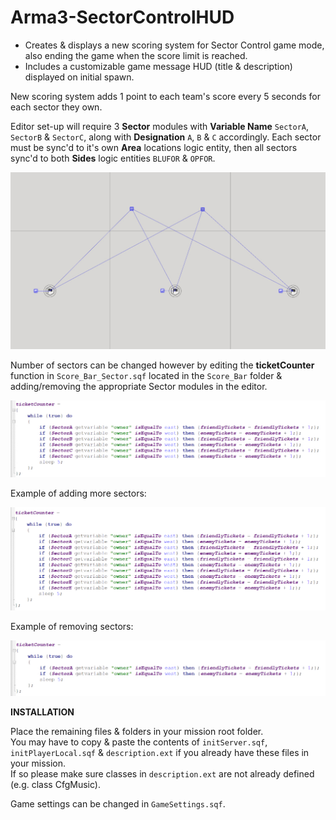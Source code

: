 # Arma3-SectorControlHUD
- Creates &amp; displays a new scoring system for Sector Control game mode, also ending the game when the score limit is reached.
- Includes a customizable game message HUD (title & description) displayed on initial spawn.

New scoring system adds 1 point to each team's score every 5 seconds for each sector they own.

Editor set-up will require 3 **Sector** modules with **Variable Name** `SectorA`, `SectorB` &amp; `SectorC`, along with **Designation** `A`, `B` & `C` accordingly. Each sector must be sync'd to it's own **Area** locations logic entity, then all sectors sync'd to both **Sides** logic entities `BLUFOR` &amp; `OPFOR`.

![Screenshot](https://github.com/GaryTheNoTrashCougar/Arma3-SectorControlHUD/blob/main/screenshots/SectorSetUp.jpg?raw=true)

Number of sectors can be changed however by editing the **ticketCounter** function in `Score_Bar_Sector.sqf` located in the `Score_Bar` folder & adding/removing the appropriate Sector modules in the editor.

![Screenshot](https://github.com/GaryTheNoTrashCougar/Arma3-SectorControlHUD/blob/main/screenshots/ticketCounter.jpg?raw=true)

Example of adding more sectors:

![Screenshot](https://github.com/GaryTheNoTrashCougar/Arma3-SectorControlHUD/blob/main/screenshots/ticketCounterAdd.jpg?raw=true)

Example of removing sectors:

![Screenshot](https://github.com/GaryTheNoTrashCougar/Arma3-SectorControlHUD/blob/main/screenshots/ticketCounterRemove.jpg?raw=true)

**INSTALLATION**

Place the remaining files & folders in your mission root folder.<br/>
You may have to copy & paste the contents of `initServer.sqf`, `initPlayerLocal.sqf` &amp; `description.ext` if you already have these files in your mission.<br/>
If so please make sure classes in `description.ext` are not already defined (e.g. class CfgMusic). 

Game settings can be changed in `GameSettings.sqf`.
